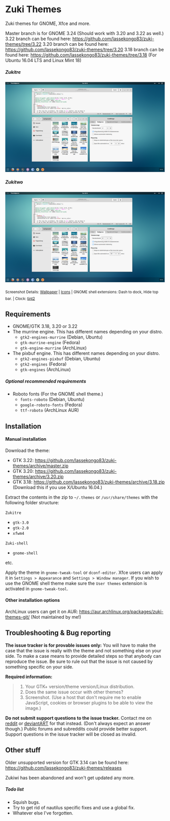 # Zuki Themes

Zuki themes for GNOME, Xfce and more.

Master branch is for GNOME 3.24 (Should work with 3.20 and 3.22 as well.)
3.22 branch can be found here: https://github.com/lassekongo83/zuki-themes/tree/3.22
3.20 branch can be found here: https://github.com/lassekongo83/zuki-themes/tree/3.20
3.18 branch can be found here: https://github.com/lassekongo83/zuki-themes/tree/3.18 (For Ubuntu 16.04 LTS and Linux Mint 18)

##### Zukitre

![Zukitre theme](zukitre.png?raw=true)

##### Zukitwo

![Zukitwo theme](zukitwo.png?raw=true)

<sub>Screenshot Details: [Wallpaper](http://mustberesult.deviantart.com/art/Almora-212657321) | [Icons](https://github.com/numixproject/numix-icon-theme-circle) | GNOME shell extensions: Dash to dock, Hide top bar. | Clock: [tint2](https://gist.github.com/lassekongo83/d9c432457599c4633280423c6a77c7be)</sub>

## Requirements

* GNOME/GTK 3.18, 3.20 or 3.22
* The murrine engine. This has different names depending on your distro.
  * `gtk2-engines-murrine` (Debian, Ubuntu)
  * `gtk-murrine-engine` (Fedora)
  * `gtk-engine-murrine` (ArchLinux)
* The pixbuf engine. This has different names depending on your distro.
  * `gtk2-engines-pixbuf` (Debian, Ubuntu)
  * `gtk2-engines` (Fedora)
  * `gtk-engines` (ArchLinux)

##### Optional recommended requirements
* Roboto fonts (For the GNOME shell theme.)
  * `fonts-roboto` (Debian, Ubuntu)
  * `google-roboto-fonts` (Fedora)
  * `ttf-roboto` (ArchLinux AUR)

## Installation

#### Manual installation

Download the theme: 
  * GTK 3.22: https://github.com/lassekongo83/zuki-themes/archive/master.zip
  * GTK 3.20: https://github.com/lassekongo83/zuki-themes/archive/3.20.zip
  * GTK 3.18: https://github.com/lassekongo83/zuki-themes/archive/3.18.zip (Download this if you use X/Ubuntu 16.04.)

Extract the contents in the zip to `~/.themes` or `/usr/share/themes` with the following folder structure:

`Zukitre`

  * `gtk-3.0`
  * `gtk-2.0`
  * `xfwm4`

`Zuki-shell`

  * `gnome-shell`

etc.

Apply the theme in `gnome-tweak-tool` or `dconf-editor`. Xfce users can apply it in `Settings > Appearance` and `Settings > Window manager`. If you wish to use the GNOME shell theme make sure the `User themes` extension is activated in `gnome-tweak-tool`.

#### Other installation options

ArchLinux users can get it on AUR: https://aur.archlinux.org/packages/zuki-themes-git/ (Not maintained by me!)

## Troubleshooting & Bug reporting

**The issue tracker is for provable issues only:** You will have to make the case that the issue is really with the theme and not something else on your side. To make a case means to provide detailed steps so that anybody can reproduce the issue. Be sure to rule out that the issue is not caused by something specific on your side.

**Required information:**
> 1. Your GTK+ version/theme version/Linux distribution.
> 1. Does the same issue occur with other themes?
> 1. Screenshot. (Use a host that don't require me to enable JavaScript, cookies or browser plugins to be able to view the image.)

**Do not submit support questions to the issue tracker.** Contact me on [reddit](https://www.reddit.com/user/Frellwit/) or [deviantART](http://lassekongo83.deviantart.com) for that instead. (Don't always expect an answer though.) Public forums and subreddits could provide better support. Support questions in the issue tracker will be closed as invalid.

## Other stuff

Older unsupported version for GTK 3.14 can be found here: https://github.com/lassekongo83/zuki-themes/releases

Zukiwi has been abandoned and won't get updated any more.

##### Todo list
  * Squish bugs.
  * Try to get rid of nautilus specific fixes and use a global fix.
  * Whatever else I've forgotten.

